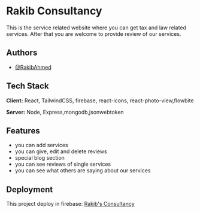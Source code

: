 # Rakib Consultancy

This is the service related website where you can get tax and law related services. After that you are welcome to provide review of our services.

## Authors

- [@RakibAhmed](https://github.com/RakibMojumder)

## Tech Stack

**Client:** React, TailwindCSS, firebase, react-icons, react-photo-view,flowbite

**Server:** Node, Express,mongodb,jsonwebtoken

## Features

- you can add services
- you can give, edit and delete reviews
- special blog section
- you can see reviews of single services
- you can see what others are saying about our services

## Deployment

This project deploy in firebase: [Rakib's Consultancy](https://rakib-consultancy.web.app/)
